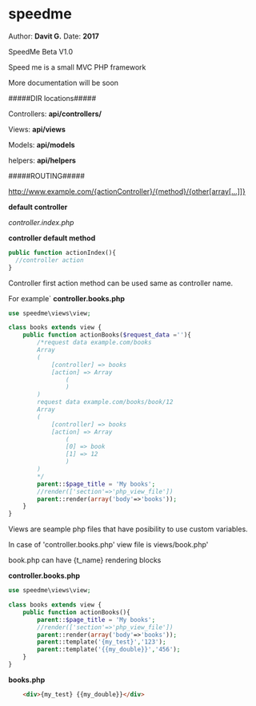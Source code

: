 # speedme

Author: **Davit G.**
Date: **2017**

SpeedMe Beta V1.0

Speed me is a small MVC PHP framework

More documentation will be soon

#####DIR locations#####

Controllers: **api/controllers/**

Views: **api/views**

Models: **api/models**

helpers: **api/helpers**

#####ROUTING#####

http://www.example.com/{actionController}/{method}/{other[array[...]]}

**default controller**

*controller.index.php*

**controller default method**

```php
public function actionIndex(){
  //controller action
}
```
Controller first action method can be used same as controller name.

For example` **controller.books.php**


```php
use speedme\views\view;

class books extends view {
    public function actionBooks($request_data =''){
		/*request data example.com/books
		Array
		(
			[controller] => books
			[action] => Array
				(
				)
		)
		request data example.com/books/book/12
		Array
		(
			[controller] => books
			[action] => Array
				(
				[0] => book
				[1] => 12
				)
		)
		*/
        parent::$page_title = 'My books';
        //render(['section'=>'php_view_file'])
        parent::render(array('body'=>'books'));
    }
}
```

Views are seample php files that have posibility to use custom variables.

In case of 'controller.books.php' view file is views/book.php'

book.php can have {t_name} rendering blocks

**controller.books.php**
```php
use speedme\views\view;

class books extends view {
    public function actionBooks(){
        parent::$page_title = 'My books';
        //render(['section'=>'php_view_file'])
        parent::render(array('body'=>'books'));
        parent::template('{my_test}','123');
        parent::template('{{my_double}}','456');
    }
}
```
**books.php**

```html
    <div>{my_test} {{my_double}}</div>
```

